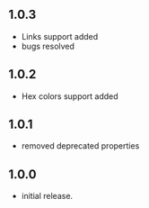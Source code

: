 ## 1.0.3
* Links support added
* bugs resolved

## 1.0.2
* Hex colors support added

## 1.0.1
* removed deprecated properties

## 1.0.0
* initial release.

